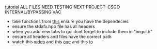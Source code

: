 [tutorial](https://guidedhacking.com/threads/ghb1-start-here-beginner-guide-to-game-hacking.5911/)
ALL FILES NEED TESTING
NEXT PROJECT: CSGO INTERNAL/BYPASSING VAC

- take functions from [this](https://github.com/1nUrF4c3/ProtoGenesys/blob/master/ProtoGenesys/DllMain.cpp) ensure you have the dependecies
- ensure the stdafx.hpp file has all headers
- when you add new tabs to gui dont forget to include them in "imgui.h"
- ensure all headers and files have the correct path
- watch this [video](https://guidedhacking.com/threads/understanding-strings-unicode-tchar-mbcs.10811/) and this [one](https://guidedhacking.com/threads/how-to-debug-your-hack-or-aimbot-with-visual-studio-debugger.7904/) and this [to](https://guidedhacking.com/threads/c-detour-hooking-function-tutorial.7930/)

